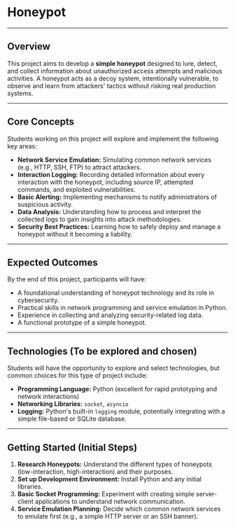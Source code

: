 # Honeypot

---

## Overview

This project aims to develop a **simple honeypot** designed to lure, detect, and collect information about unauthorized access attempts and malicious activities. A honeypot acts as a decoy system, intentionally vulnerable, to observe and learn from attackers' tactics without risking real production systems.


---

## Core Concepts

Students working on this project will explore and implement the following key areas:

* **Network Service Emulation:** Simulating common network services (e.g., HTTP, SSH, FTP) to attract attackers.
* **Interaction Logging:** Recording detailed information about every interaction with the honeypot, including source IP, attempted commands, and exploited vulnerabilities.
* **Basic Alerting:** Implementing mechanisms to notify administrators of suspicious activity.
* **Data Analysis:** Understanding how to process and interpret the collected logs to gain insights into attack methodologies.
* **Security Best Practices:** Learning how to safely deploy and manage a honeypot without it becoming a liability.

---

## Expected Outcomes

By the end of this project, participants will have:

* A foundational understanding of honeypot technology and its role in cybersecurity.
* Practical skills in network programming and service emulation in Python.
* Experience in collecting and analyzing security-related log data.
* A functional prototype of a simple honeypot.

---

## Technologies (To be explored and chosen)

Students will have the opportunity to explore and select technologies, but common choices for this type of project include:

* **Programming Language:** Python (excellent for rapid prototyping and network interactions)
* **Networking Libraries:** `socket`, `asyncio`
* **Logging:** Python's built-in `logging` module, potentially integrating with a simple file-based or SQLite database.

---

## Getting Started (Initial Steps)

1.  **Research Honeypots:** Understand the different types of honeypots (low-interaction, high-interaction) and their purposes.
2.  **Set up Development Environment:** Install Python and any initial libraries.
3.  **Basic Socket Programming:** Experiment with creating simple server-client applications to understand network communication.
4.  **Service Emulation Planning:** Decide which common network services to emulate first (e.g., a simple HTTP server or an SSH banner).
